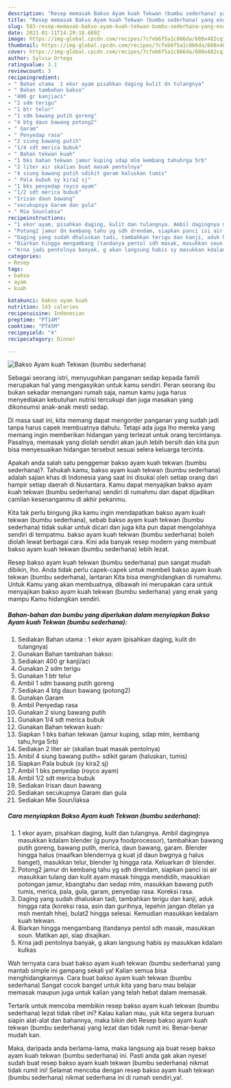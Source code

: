 ```yaml
---
description: "Resep memasak Bakso Ayam kuah Tekwan (bumbu sederhana) yang enak dan Mudah Dibuat"
title: "Resep memasak Bakso Ayam kuah Tekwan (bumbu sederhana) yang enak dan Mudah Dibuat"
slug: 583-resep-memasak-bakso-ayam-kuah-tekwan-bumbu-sederhana-yang-enak-dan-mudah-dibuat
date: 2021-01-11T14:29:18.689Z
image: https://img-global.cpcdn.com/recipes/7cfeb6f5a1c866da/680x482cq70/bakso-ayam-kuah-tekwan-bumbu-sederhana-foto-resep-utama.jpg
thumbnail: https://img-global.cpcdn.com/recipes/7cfeb6f5a1c866da/680x482cq70/bakso-ayam-kuah-tekwan-bumbu-sederhana-foto-resep-utama.jpg
cover: https://img-global.cpcdn.com/recipes/7cfeb6f5a1c866da/680x482cq70/bakso-ayam-kuah-tekwan-bumbu-sederhana-foto-resep-utama.jpg
author: Sylvia Ortega
ratingvalue: 3.1
reviewcount: 3
recipeingredient:
- " Bahan utama  1 ekor ayam pisahkan daging kulit dn tulangnya"
- " Bahan tambahan bakso"
- "400 gr kanjiaci"
- "2 sdm terigu"
- "1 btr telur"
- "1 sdm bawang putih goreng"
- "4 btg daun bawang potong2"
- " Garam"
- " Penyedap rasa"
- "2 siung bawang putih"
- "1/4 sdt merica bubuk"
- " Bahan tekwan kuah"
- "1 bks bahan tekwan jamur kuping sdap mlm kembang tahuhrga 5rb"
- "2 liter air skalian buat masak pentolnya"
- "4 siung bawang putih sdikit garam haluskan tumis"
- " Pala bubuk sy kira2 sj"
- "1 bks penyedap royco ayam"
- "1/2 sdt merica bubuk"
- "Irisan daun bawang"
- "secukupnya Garam dan gula"
- " Mie Sounlaksa"
recipeinstructions:
- "1 ekor ayam, pisahkan daging, kulit dan tulangnya. Ambil dagingnya masukkan kdalam blender (g punya foodprocessor), tambahkan bawang putih goreng, bawang putih, merica, daun bawang, garam. Blender hingga halus (maafkan blendernya g kuat jd daun bwgnya g halus banget), masukkan telur, blender lg hingga rata. Keluarkan dr blender."
- "Potong2 jamur dn kembang tahu yg sdh drendam, siapkan panci isi air masukkan tulang dan kulit ayam masak hingga mendidih, masukkan potongan jamur, kbangtahu dan sedap mlm, masukkan bawang putih tumis, merica, pala, gula, garam, penyedap rasa. Koreksi rasa."
- "Daging yang sudah dhaluskan tadi, tambahkan terigu dan kanji, aduk hingga rata (koreksi rasa, asin dan gurihnya, lepehin jangan dtelan ya msh mentah hhe), bulat2 hingga selesai. Kemudian masukkan kedalam kuah tekwan."
- "Biarkan hingga mengambang (tandanya pentol sdh masak, masukkan soun. Matikan api, siap disajikan."
- "Krna jadi pentolnya banyak, g akan langsung habis sy masukkan kdalam kulkas"
categories:
- Resep
tags:
- bakso
- ayam
- kuah

katakunci: bakso ayam kuah 
nutrition: 143 calories
recipecuisine: Indonesian
preptime: "PT14M"
cooktime: "PT45M"
recipeyield: "4"
recipecategory: Dinner

---
```



![Bakso Ayam kuah Tekwan (bumbu sederhana)](https://img-global.cpcdn.com/recipes/7cfeb6f5a1c866da/680x482cq70/bakso-ayam-kuah-tekwan-bumbu-sederhana-foto-resep-utama.jpg)

Sebagai seorang istri, menyuguhkan panganan sedap kepada famili merupakan hal yang mengasyikan untuk kamu sendiri. Peran seorang ibu bukan sekadar menangani rumah saja, namun kamu juga harus menyediakan kebutuhan nutrisi tercukupi dan juga masakan yang dikonsumsi anak-anak mesti sedap.

Di masa  saat ini, kita memang dapat mengorder panganan yang sudah jadi tanpa harus capek membuatnya dahulu. Tetapi ada juga lho mereka yang memang ingin memberikan hidangan yang terlezat untuk orang tercintanya. Pasalnya, memasak yang diolah sendiri akan jauh lebih bersih dan kita pun bisa menyesuaikan hidangan tersebut sesuai selera keluarga tercinta. 



Apakah anda salah satu penggemar bakso ayam kuah tekwan (bumbu sederhana)?. Tahukah kamu, bakso ayam kuah tekwan (bumbu sederhana) adalah sajian khas di Indonesia yang saat ini disukai oleh setiap orang dari hampir setiap daerah di Nusantara. Kamu dapat menyajikan bakso ayam kuah tekwan (bumbu sederhana) sendiri di rumahmu dan dapat dijadikan camilan kesenanganmu di akhir pekanmu.

Kita tak perlu bingung jika kamu ingin mendapatkan bakso ayam kuah tekwan (bumbu sederhana), sebab bakso ayam kuah tekwan (bumbu sederhana) tidak sukar untuk dicari dan juga kita pun dapat mengolahnya sendiri di tempatmu. bakso ayam kuah tekwan (bumbu sederhana) boleh diolah lewat berbagai cara. Kini ada banyak resep modern yang membuat bakso ayam kuah tekwan (bumbu sederhana) lebih lezat.

Resep bakso ayam kuah tekwan (bumbu sederhana) pun sangat mudah dibikin, lho. Anda tidak perlu capek-capek untuk membeli bakso ayam kuah tekwan (bumbu sederhana), lantaran Kita bisa menghidangkan di rumahmu. Untuk Kamu yang akan membuatnya, dibawah ini merupakan cara untuk menyajikan bakso ayam kuah tekwan (bumbu sederhana) yang enak yang mampu Kamu hidangkan sendiri.

<!--inarticleads1-->

##### Bahan-bahan dan bumbu yang diperlukan dalam menyiapkan Bakso Ayam kuah Tekwan (bumbu sederhana):

1. Sediakan  Bahan utama : 1 ekor ayam (pisahkan daging, kulit dn tulangnya)
1. Gunakan  Bahan tambahan bakso:
1. Sediakan 400 gr kanji/aci
1. Gunakan 2 sdm terigu
1. Gunakan 1 btr telur
1. Ambil 1 sdm bawang putih goreng
1. Sediakan 4 btg daun bawang (potong2)
1. Gunakan  Garam
1. Ambil  Penyedap rasa
1. Gunakan 2 siung bawang putih
1. Gunakan 1/4 sdt merica bubuk
1. Gunakan  Bahan tekwan kuah:
1. Siapkan 1 bks bahan tekwan (jamur kuping, sdap mlm, kembang tahu,hrga 5rb)
1. Sediakan 2 liter air (skalian buat masak pentolnya)
1. Ambil 4 siung bawang putih+ sdikit garam (haluskan, tumis)
1. Siapkan  Pala bubuk (sy kira2 sj)
1. Ambil 1 bks penyedap (royco ayam)
1. Ambil 1/2 sdt merica bubuk
1. Sediakan Irisan daun bawang
1. Sediakan secukupnya Garam dan gula
1. Sediakan  Mie Soun/laksa




<!--inarticleads2-->

##### Cara menyiapkan Bakso Ayam kuah Tekwan (bumbu sederhana):

1. 1 ekor ayam, pisahkan daging, kulit dan tulangnya. Ambil dagingnya masukkan kdalam blender (g punya foodprocessor), tambahkan bawang putih goreng, bawang putih, merica, daun bawang, garam. Blender hingga halus (maafkan blendernya g kuat jd daun bwgnya g halus banget), masukkan telur, blender lg hingga rata. Keluarkan dr blender.
1. Potong2 jamur dn kembang tahu yg sdh drendam, siapkan panci isi air masukkan tulang dan kulit ayam masak hingga mendidih, masukkan potongan jamur, kbangtahu dan sedap mlm, masukkan bawang putih tumis, merica, pala, gula, garam, penyedap rasa. Koreksi rasa.
1. Daging yang sudah dhaluskan tadi, tambahkan terigu dan kanji, aduk hingga rata (koreksi rasa, asin dan gurihnya, lepehin jangan dtelan ya msh mentah hhe), bulat2 hingga selesai. Kemudian masukkan kedalam kuah tekwan.
1. Biarkan hingga mengambang (tandanya pentol sdh masak, masukkan soun. Matikan api, siap disajikan.
1. Krna jadi pentolnya banyak, g akan langsung habis sy masukkan kdalam kulkas




Wah ternyata cara buat bakso ayam kuah tekwan (bumbu sederhana) yang mantab simple ini gampang sekali ya! Kalian semua bisa menghidangkannya. Cara buat bakso ayam kuah tekwan (bumbu sederhana) Sangat cocok banget untuk kita yang baru mau belajar memasak maupun juga untuk kalian yang telah hebat dalam memasak.

Tertarik untuk mencoba membikin resep bakso ayam kuah tekwan (bumbu sederhana) lezat tidak ribet ini? Kalau kalian mau, yuk kita segera buruan siapin alat-alat dan bahannya, maka bikin deh Resep bakso ayam kuah tekwan (bumbu sederhana) yang lezat dan tidak rumit ini. Benar-benar mudah kan. 

Maka, daripada anda berlama-lama, maka langsung aja buat resep bakso ayam kuah tekwan (bumbu sederhana) ini. Pasti anda gak akan nyesel sudah buat resep bakso ayam kuah tekwan (bumbu sederhana) nikmat tidak rumit ini! Selamat mencoba dengan resep bakso ayam kuah tekwan (bumbu sederhana) nikmat sederhana ini di rumah sendiri,ya!.


